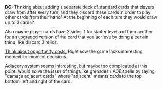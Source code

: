 **DC:**
Thinking about adding a separate deck of standard cards that players draw from after every turn, and they discard these cards in order to play other cards from their hand? At the beginning of each turn they would draw up to 3 cards?

Also maybe player cards have 2 sides. 1 for starter level and then another for an upgraded version of the card that you achieve by doing a certain thing, like discard 3 relics.

[Think about opportunity costs.](https://www.youtube.com/watch?v=JcyyeAww2wc&t=697s) Right now the game lacks interesting moment-to-moment decisions.

Adjaceny system seems interesting, but maybe too complicated at this point. Would solve the issue of things like grenades / AOE spells by saying "damage adjacent cards" where "adjacent" meants cards to the top, bottom, left and right of the card.
